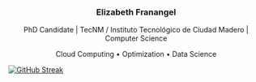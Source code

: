<h3 align="center">Elizabeth Franangel</h3>
<Div>
<p align="center">
  PhD Candidate | TecNM / Instituto Tecnológico de Ciudad Madero | Computer Science
</p>
  </Div>
<p align="center">
  Cloud Computing • Optimization • Data Science
</p>
<a href="https://git.io/streak-stats"><img src="https://github-readme-streak-stats.herokuapp.com?user=Elizabeth%20Franangel" alt="GitHub Streak" /></a>
